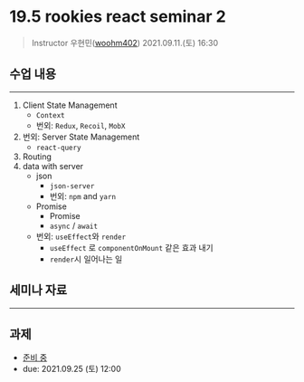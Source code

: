 19.5 rookies react seminar 2
================================

> Instructor 우현민([woohm402](https://github.com/woohm402))
> 2021.09.11.(토) 16:30

## 수업 내용

------------------
1. Client State Management
    - `Context`
    - 번외: `Redux`, `Recoil`, `MobX`
1. 번외: Server State Management
   - `react-query`
1. Routing
1. data with server
    - json
        - `json-server`
        - 번외: `npm` and `yarn`
    - Promise
        - Promise
        - `async` / `await`
    - 번외: `useEffect`와 `render`
        - `useEffect` 로 `componentOnMount` 같은 효과 내기
        - `render`시 일어나는 일

## 세미나 자료

------------------

## 과제
- [준비 중](assignment.md)
- due: 2021.09.25 (토) 12:00
